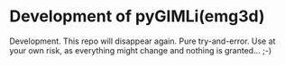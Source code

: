 # Development of pyGIMLi(emg3d)

Development. This repo will disappear again. Pure try-and-error. Use at your
own risk, as everything might change and nothing is granted... ;-)
